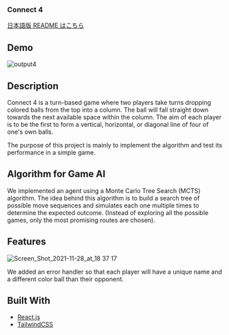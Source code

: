### Connect 4

[日本語版 README はこちら](https://github.com/TeamE-React/connect-4/blob/main/README-ja.md)

## Demo

![output4](https://user-images.githubusercontent.com/66197642/145369246-8c00ffa9-d208-4bd7-b5e8-638a211ee43b.gif)

## Description

Connect 4 is a turn-based game where two players take turns dropping colored balls from the top into a column. The ball will fall straight down towards the next available space within the column. The aim of each player is to be the first to form a vertical, horizontal, or diagonal line of four of one's own balls.
  
The purpose of this project is mainly to implement the algorithm and test its performance in a simple game.

## Algorithm for Game AI

We implemented an agent using a Monte Carlo Tree Search (MCTS) algorithm.
The idea behind this algorithm is to build a search tree of possible move sequences and simulates each one multiple times to determine the expected outcome.  (Instead of exploring all the possible games, only the most promising routes are chosen).

## Features

![Screen_Shot_2021-11-28_at_18 37 17](https://user-images.githubusercontent.com/66197642/144708572-30865c7d-7729-42ce-8ac9-b4f158bcd5d0.png)

We added an error handler so that each player will have a unique name and a different color ball than their opponent.

## Built With

* [React.js](https://reactjs.org/)
* [TailwindCSS](https://tailwindui.com/)







